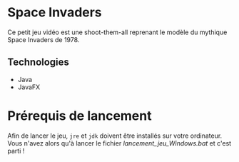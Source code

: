# Space Invaders

Ce petit jeu vidéo est une shoot-them-all reprenant le modèle du mythique Space Invaders de 1978.

## Technologies

- Java
- JavaFX

# Prérequis de lancement

Afin de lancer le jeu, `jre` et `jdk` doivent être installés sur votre ordinateur.
Vous n'avez alors qu'à lancer le fichier *lancement_jeu_Windows.bat* et c'est parti !